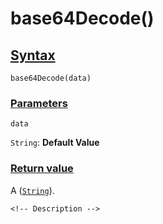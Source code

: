 # base64Decode()

<!-- Description -->

## [Syntax]()

    base64Decode(data)

### [Parameters]()

`data`

`String`: **Default Value** 


### [Return value]()

A ([`String`]()).

<!-- ## [Examples]() -->
<!--  -->
    <!-- Description -->
<!--  -->
<!-- ## [See also]() -->
<!--  -->
<!-- -   [link]() -->
